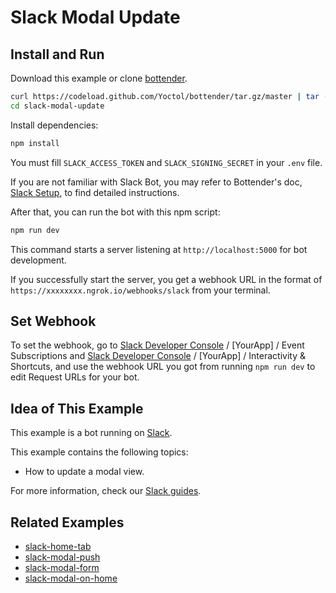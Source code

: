# Slack Modal Update

## Install and Run

Download this example or clone [bottender](https://github.com/Yoctol/bottender).

```sh
curl https://codeload.github.com/Yoctol/bottender/tar.gz/master | tar -xz --strip=2 bottender-master/examples/slack-modal-update
cd slack-modal-update
```

Install dependencies:

```sh
npm install
```

You must fill `SLACK_ACCESS_TOKEN` and `SLACK_SIGNING_SECRET` in your `.env` file.

If you are not familiar with Slack Bot, you may refer to Bottender's doc, [Slack Setup](https://bottender.js.org/docs/channel-slack-setup), to find detailed instructions.

After that, you can run the bot with this npm script:

```sh
npm run dev
```

This command starts a server listening at `http://localhost:5000` for bot development.

If you successfully start the server, you get a webhook URL in the format of `https://xxxxxxxx.ngrok.io/webhooks/slack` from your terminal.

## Set Webhook

To set the webhook, go to [Slack Developer Console](https://api.slack.com/apps) / [YourApp] / Event Subscriptions and [Slack Developer Console](https://api.slack.com/apps) / [YourApp] / Interactivity & Shortcuts, and use the webhook URL you got from running `npm run dev` to edit Request URLs for your bot.

## Idea of This Example

This example is a bot running on [Slack](https://slack.com/).

This example contains the following topics:

- How to update a modal view.

For more information, check our [Slack guides](https://bottender.js.org/docs/channel-slack-block-kit).

## Related Examples

- [slack-home-tab](../slack-home-tab)
- [slack-modal-push](../slack-modal-push)
- [slack-modal-form](../slack-modal-form)
- [slack-modal-on-home](../slack-modal-on-home)
